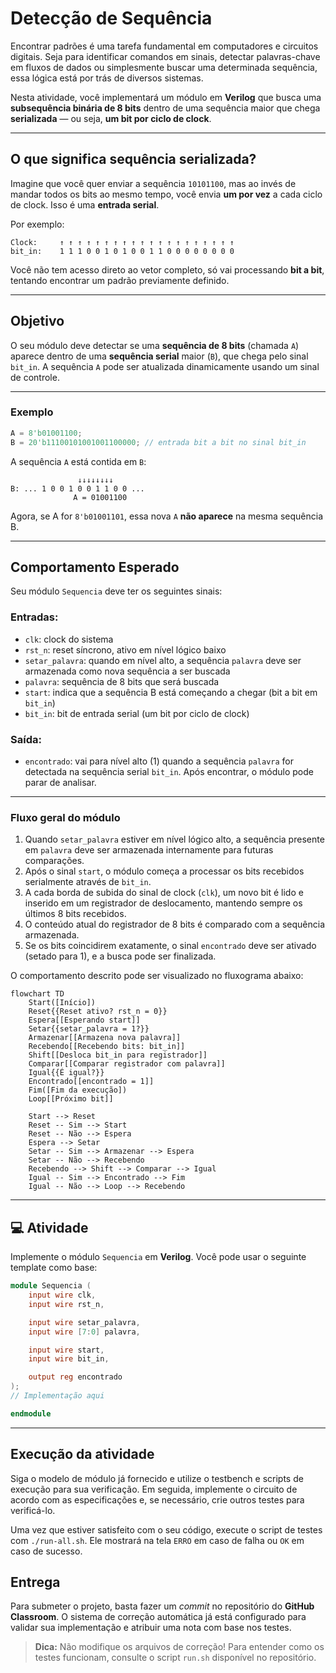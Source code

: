 # Detecção de Sequência

Encontrar padrões é uma tarefa fundamental em computadores e circuitos digitais. Seja para identificar comandos em sinais, detectar palavras-chave em fluxos de dados ou simplesmente buscar uma determinada sequência, essa lógica está por trás de diversos sistemas.

Nesta atividade, você implementará um módulo em **Verilog** que busca uma **subsequência binária de 8 bits** dentro de uma sequência maior que chega **serializada** — ou seja, **um bit por ciclo de clock**.

---

## O que significa sequência serializada?

Imagine que você quer enviar a sequência `10101100`, mas ao invés de mandar todos os bits ao mesmo tempo, você envia **um por vez** a cada ciclo de clock. Isso é uma **entrada serial**.

Por exemplo:
```text
Clock:     ↑ ↑ ↑ ↑ ↑ ↑ ↑ ↑ ↑ ↑ ↑ ↑ ↑ ↑ ↑ ↑ ↑ ↑ ↑ ↑
bit_in:    1 1 1 0 0 1 0 1 0 0 1 1 0 0 0 0 0 0 0 0
```

Você não tem acesso direto ao vetor completo, só vai processando **bit a bit**, tentando encontrar um padrão previamente definido.

---

## Objetivo

O seu módulo deve detectar se uma **sequência de 8 bits** (chamada `A`) aparece dentro de uma **sequência serial** maior (`B`), que chega pelo sinal `bit_in`. A sequência `A` pode ser atualizada dinamicamente usando um sinal de controle.

---

### Exemplo

```verilog
A = 8'b01001100;
B = 20'b11100101001001100000; // entrada bit a bit no sinal bit_in
```

A sequência `A` está contida em `B`:
```
               ↓↓↓↓↓↓↓↓
B: ... 1 0 0 1 0 0 1 1 0 0 ...
              A = 01001100
```

Agora, se A for `8'b01001101`, essa nova `A` **não aparece** na mesma sequência B.

---

## Comportamento Esperado

Seu módulo `Sequencia` deve ter os seguintes sinais:

### Entradas:
- `clk`: clock do sistema
- `rst_n`: reset síncrono, ativo em nível lógico baixo
- `setar_palavra`: quando em nível alto, a sequência `palavra` deve ser armazenada como nova sequência a ser buscada
- `palavra`: sequência de 8 bits que será buscada
- `start`: indica que a sequência B está começando a chegar (bit a bit em `bit_in`)
- `bit_in`: bit de entrada serial (um bit por ciclo de clock)

### Saída:
- `encontrado`: vai para nível alto (1) quando a sequência `palavra` for detectada na sequência serial `bit_in`. Após encontrar, o módulo pode parar de analisar.

---

### Fluxo geral do módulo

1. Quando `setar_palavra` estiver em nível lógico alto, a sequência presente em `palavra` deve ser armazenada internamente para futuras comparações.
2. Após o sinal `start`, o módulo começa a processar os bits recebidos serialmente através de `bit_in`.
3. A cada borda de subida do sinal de clock (`clk`), um novo bit é lido e inserido em um registrador de deslocamento, mantendo sempre os últimos 8 bits recebidos.
4. O conteúdo atual do registrador de 8 bits é comparado com a sequência armazenada.
5. Se os bits coincidirem exatamente, o sinal `encontrado` deve ser ativado (setado para 1), e a busca pode ser finalizada.

O comportamento descrito pode ser visualizado no fluxograma abaixo:

```mermaid
flowchart TD
    Start([Início])
    Reset{{Reset ativo? rst_n = 0}}
    Espera[[Esperando start]]
    Setar{{setar_palavra = 1?}}
    Armazenar[[Armazena nova palavra]]
    Recebendo[[Recebendo bits: bit_in]]
    Shift[[Desloca bit_in para registrador]]
    Comparar[[Comparar registrador com palavra]]
    Igual{{É igual?}}
    Encontrado[[encontrado = 1]]
    Fim([Fim da execução])
    Loop[[Próximo bit]]

    Start --> Reset
    Reset -- Sim --> Start
    Reset -- Não --> Espera
    Espera --> Setar
    Setar -- Sim --> Armazenar --> Espera
    Setar -- Não --> Recebendo
    Recebendo --> Shift --> Comparar --> Igual
    Igual -- Sim --> Encontrado --> Fim
    Igual -- Não --> Loop --> Recebendo
```

---

## 💻 Atividade

Implemente o módulo `Sequencia` em **Verilog**. Você pode usar o seguinte template como base:

```verilog
module Sequencia (
    input wire clk,
    input wire rst_n,

    input wire setar_palavra,
    input wire [7:0] palavra,

    input wire start,
    input wire bit_in,

    output reg encontrado
);
// Implementação aqui

endmodule
```

---

## Execução da atividade

Siga o modelo de módulo já fornecido e utilize o testbench e scripts de execução para sua verificação. Em seguida, implemente o circuito de acordo com as especificações e, se necessário, crie outros testes para verificá-lo.

Uma vez que estiver satisfeito com o seu código, execute o script de testes com `./run-all.sh`. Ele mostrará na tela `ERRO` em caso de falha ou `OK` em caso de sucesso.

## Entrega

Para submeter o projeto, basta fazer um *commit* no repositório do **GitHub Classroom**. O sistema de correção automática já está configurado para validar sua implementação e atribuir uma nota com base nos testes.  

> **Dica:**  Não modifique os arquivos de correção! Para entender como os testes funcionam, consulte o script `run.sh` disponível no repositório.
